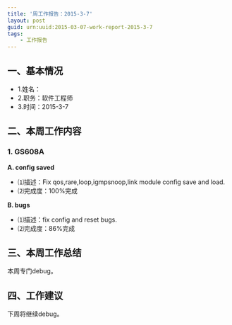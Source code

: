 ```yaml
---
title: '周工作报告：2015-3-7'
layout: post
guid: urn:uuid:2015-03-07-work-report-2015-3-7
tags:
    - 工作报告
---
```


## 一、基本情况

 - 1.姓名：
 - 2.职务：软件工程师
 - 3.时间：2015-3-7

## 二、本周工作内容

### 1. GS608A

**A. config saved**

 - ⑴描述：Fix qos,rare,loop,igmpsnoop,link module config save and load.
 - ⑵完成度：100%完成
 
**B. bugs**

 - ⑴描述：fix config and reset bugs.
 - ⑵完成度：86%完成

## 三、本周工作总结

本周专门debug。

## 四、工作建议

下周将继续debug。